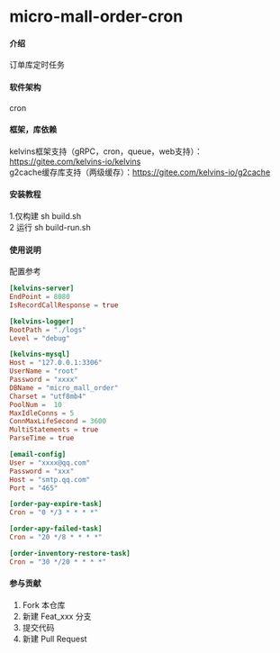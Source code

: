 # micro-mall-order-cron

#### 介绍
订单库定时任务

#### 软件架构
cron

#### 框架，库依赖
kelvins框架支持（gRPC，cron，queue，web支持）：https://gitee.com/kelvins-io/kelvins   
g2cache缓存库支持（两级缓存）：https://gitee.com/kelvins-io/g2cache   

#### 安装教程

1.仅构建  sh build.sh   
2 运行  sh build-run.sh   

#### 使用说明
配置参考
```toml
[kelvins-server]
EndPoint = 8080
IsRecordCallResponse = true

[kelvins-logger]
RootPath = "./logs"
Level = "debug"

[kelvins-mysql]
Host = "127.0.0.1:3306"
UserName = "root"
Password = "xxxx"
DBName = "micro_mall_order"
Charset = "utf8mb4"
PoolNum =  10
MaxIdleConns = 5
ConnMaxLifeSecond = 3600
MultiStatements = true
ParseTime = true

[email-config]
User = "xxxx@qq.com"
Password = "xxx"
Host = "smtp.qq.com"
Port = "465"

[order-pay-expire-task]
Cron = "0 */3 * * * *"

[order-apy-failed-task]
Cron = "20 */8 * * * *"

[order-inventory-restore-task]
Cron = "30 */20 * * * *"
```
#### 参与贡献

1.  Fork 本仓库
2.  新建 Feat_xxx 分支
3.  提交代码
4.  新建 Pull Request

